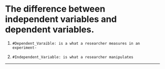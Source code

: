 # The difference between independent variables and dependent variables.

1.     #Dependent_Varaible: is a what a researcher measures in an experiment-
2.     #Independent_Variable: is what a researcher manipulates

---

